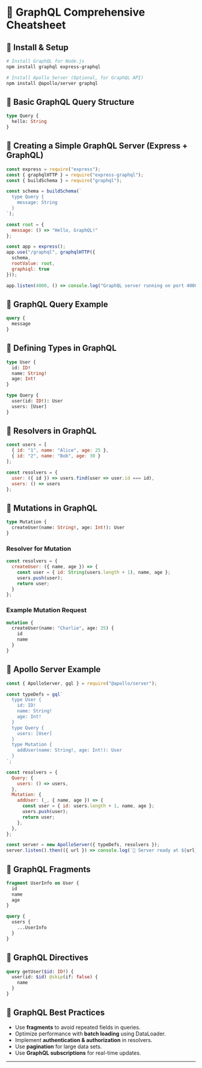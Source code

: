 # 🚀 GraphQL Comprehensive Cheatsheet

## 🔹 Install & Setup
```sh
# Install GraphQL for Node.js
npm install graphql express-graphql

# Install Apollo Server (Optional, for GraphQL API)
npm install @apollo/server graphql
```

## 🔹 Basic GraphQL Query Structure
```graphql
type Query {
  hello: String
}
```

## 🔹 Creating a Simple GraphQL Server (Express + GraphQL)
```js
const express = require("express");
const { graphqlHTTP } = require("express-graphql");
const { buildSchema } = require("graphql");

const schema = buildSchema(`
  type Query {
    message: String
  }
`);

const root = {
  message: () => "Hello, GraphQL!"
};

const app = express();
app.use("/graphql", graphqlHTTP({
  schema,
  rootValue: root,
  graphiql: true
}));

app.listen(4000, () => console.log("GraphQL server running on port 4000"));
```

## 🔹 GraphQL Query Example
```graphql
query {
  message
}
```

## 🔹 Defining Types in GraphQL
```graphql
type User {
  id: ID!
  name: String!
  age: Int!
}

type Query {
  user(id: ID!): User
  users: [User]
}
```

## 🔹 Resolvers in GraphQL
```js
const users = [
  { id: "1", name: "Alice", age: 25 },
  { id: "2", name: "Bob", age: 30 }
];

const resolvers = {
  user: ({ id }) => users.find(user => user.id === id),
  users: () => users
};
```

## 🔹 Mutations in GraphQL
```graphql
type Mutation {
  createUser(name: String!, age: Int!): User
}
```

### Resolver for Mutation
```js
const resolvers = {
  createUser: ({ name, age }) => {
    const user = { id: String(users.length + 1), name, age };
    users.push(user);
    return user;
  }
};
```

### Example Mutation Request
```graphql
mutation {
  createUser(name: "Charlie", age: 35) {
    id
    name
  }
}
```

## 🔹 Apollo Server Example
```js
const { ApolloServer, gql } = require("@apollo/server");

const typeDefs = gql`
  type User {
    id: ID!
    name: String!
    age: Int!
  }
  type Query {
    users: [User]
  }
  type Mutation {
    addUser(name: String!, age: Int!): User
  }
`;

const resolvers = {
  Query: {
    users: () => users,
  },
  Mutation: {
    addUser: (_, { name, age }) => {
      const user = { id: users.length + 1, name, age };
      users.push(user);
      return user;
    },
  },
};

const server = new ApolloServer({ typeDefs, resolvers });
server.listen().then(({ url }) => console.log(`🚀 Server ready at ${url}`));
```

## 🔹 GraphQL Fragments
```graphql
fragment UserInfo on User {
  id
  name
  age
}

query {
  users {
    ...UserInfo
  }
}
```

## 🔹 GraphQL Directives
```graphql
query getUser($id: ID!) {
  user(id: $id) @skip(if: false) {
    name
  }
}
```

## 🔹 GraphQL Best Practices
- Use **fragments** to avoid repeated fields in queries.
- Optimize performance with **batch loading** using DataLoader.
- Implement **authentication & authorization** in resolvers.
- Use **pagination** for large data sets.
- Use **GraphQL subscriptions** for real-time updates.

---